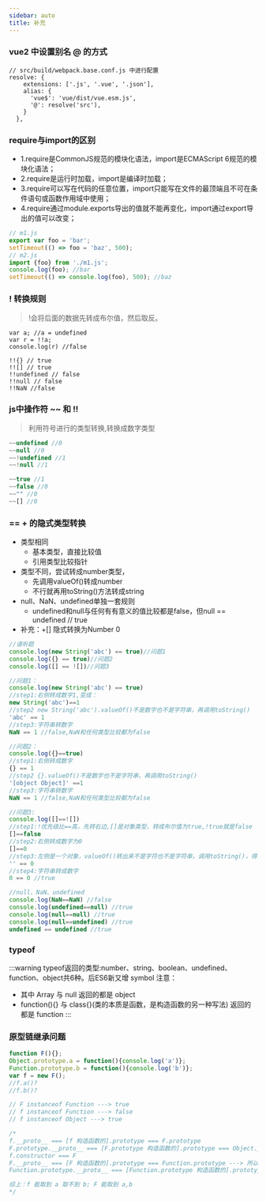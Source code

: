 ```yaml
---
sidebar: auto
title: 补充
---
```



### vue2 中设置别名 @ 的方式
```js{6}
// src/build/webpack.base.conf.js 中进行配置
resolve: {
    extensions: ['.js', '.vue', '.json'],
    alias: {
      'vue$': 'vue/dist/vue.esm.js',
      '@': resolve('src'),
    }
  },
```

### require与import的区别
- 1.require是CommonJS规范的模块化语法，import是ECMAScript 6规范的模块化语法；
- 2.require是运行时加载，import是编译时加载；
- 3.require可以写在代码的任意位置，import只能写在文件的最顶端且不可在条件语句或函数作用域中使用；
- 4.require通过module.exports导出的值就不能再变化，import通过export导出的值可以改变；

```js
// m1.js
export var foo = 'bar';
setTimeout(() => foo = 'baz', 500);
// m2.js
import {foo} from './m1.js';
console.log(foo); //bar
setTimeout(() => console.log(foo), 500); //baz
```

### ! 转换规则
> !会将后面的数据先转成布尔值，然后取反。
```js{6}
var a; //a = undefined
var r = !!a; 
console.log(r) //false

!!{} // true
!![] // true
!!undefined // false
!!null // false
!!NaN //false
```

### js中操作符 ~~ 和 !!
> 利用符号进行的类型转换,转换成数字类型
```js
~~undefined //0
~~null //0
~~!undefined //1
~~!null //1

~~true //1
~~false //0
~~"" //0
~~[] //0
```

### == + 的隐式类型转换
- 类型相同
  - 基本类型，直接比较值
  - 引用类型比较指针
- 类型不同，尝试转成number类型，
  - 先调用valueOf()转成number
  - 不行就再用toString()方法转成string
- null、NaN、undefined单独一套规则
  - undefined和null与任何有有意义的值比较都是false，但null == undefined // true 
- 补充：+[] 隐式转换为Number 0

```js
//请听题
console.log(new String('abc') == true)//问题1
console.log({} == true)//问题2
console.log([] == ![])//问题3

//问题1：
console.log(new String('abc') == true)
//step1:右侧转成数字1,变成：
new String('abc')==1
//step2 new String('abc').valueOf()不是数字也不是字符串，再调用toString()
'abc' == 1
//step3:字符串转数字
NaN == 1 //false,NaN和任何类型比较都为false

//问题2：
console.log({}==true)
//step1:右侧转成数字
{} == 1
//step2 {}.valueOf()不是数字也不是字符串，再调用toString()
'[object Object]' ==1 
//step3:字符串转数字
NaN == 1 //false,NaN和任何类型比较都为false

//问题3:
console.log([]==![])
//step1:!优先级比==高，先转右边,[]是对象类型，转成布尔值为true,!true就是false
[]==false
//step2:右侧转成数字为0
[]==0
//step3:左侧是一个对象，valueOf()转出来不是字符也不是字符串，调用toString()，得到空字符串
'' == 0
//step4:字符串转成数字
0 == 0 //true

//null、NaN、undefined
console.log(NaN==NaN) //false
console.log(undefined==null) //true
console.log(null==null) //true
console.log(null==undefined) //true
undefined == undefined //true
```


### typeof
:::warning
typeof返回的类型:number、string、boolean、undefined、function、object共6种。后ES6新又增 symbol
注意：
- 其中 Array 与 null 返回的都是 object
- function(){} 与 class{}(类的本质是函数，是构造函数的另一种写法) 返回的都是 function
:::


### 原型链继承问题
```js
function F(){};
Object.prototype.a = function(){console.log('a')};
Function.prototype.b = function(){console.log('b')};
var f = new F();
//f.a()?
//f.b()?

// F instanceof Function ---> true
// f instanceof Function ---> false
// f instanceof Object ---> true

/*
f.__proto__ === [f 构造函数的].prototype === F.prototype
F.prototype.__proto__ === [F.prototype 构造函数的].prototype === Object.prototype ---> 所以 a 可以通过 f.a()访问
f.constructor === F
F.__proto__ === [F 构造函数的].prototype === Function.prototype ---> 所以 b 能通过f.constructor.b()访问
Function.prototype.__proto__ === [Function.prototype 构造函数的].prototype === Object.prototype ---> 所以 a 可以通过 f.constructor.a()访问

综上：f 能取到 a 取不到 b; F 能取到 a,b
*/
```